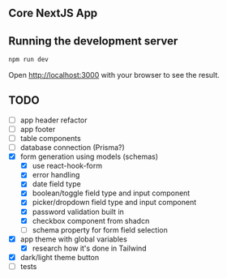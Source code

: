## Core NextJS App

## Running the development server

```bash
npm run dev
```

Open [http://localhost:3000](http://localhost:3000) with your browser to see the result.

## TODO

- [ ] app header refactor
- [ ] app footer
- [ ] table components
- [ ] database connection (Prisma?)
- [x] form generation using models (schemas)
  - [x] use react-hook-form
  - [x] error handling
  - [x] date field type
  - [x] boolean/toggle field type and input component
  - [x] picker/dropdown field type and input component
  - [x] password validation built in
  - [x] checkbox component from shadcn
  - [ ] schema property for form field selection
- [x] app theme with global variables
  - [x] research how it's done in Tailwind
- [x] dark/light theme button
- [ ] tests
